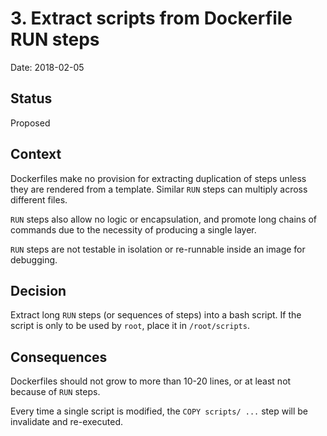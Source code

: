 # 3. Extract scripts from Dockerfile RUN steps

Date: 2018-02-05

## Status

Proposed

## Context

Dockerfiles make no provision for extracting duplication of steps unless they are rendered from a template. Similar `RUN` steps can multiply across different files.

`RUN` steps also allow no logic or encapsulation, and promote long chains of commands due to the necessity of producing a single layer.

`RUN` steps are not testable in isolation or re-runnable inside an image for debugging.

## Decision

Extract long `RUN` steps (or sequences of steps) into a bash script. If the script is only to be used by `root`, place it in `/root/scripts`.

## Consequences

Dockerfiles should not grow to more than 10-20 lines, or at least not because of `RUN` steps.

Every time a single script is modified, the `COPY scripts/ ...` step will be invalidate and re-executed.
